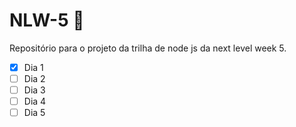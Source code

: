 # NLW-5 🚀
Repositório para o projeto da trilha de node js da next level week 5.

- [x] Dia 1
- [ ] Dia 2
- [ ] Dia 3
- [ ] Dia 4
- [ ] Dia 5
